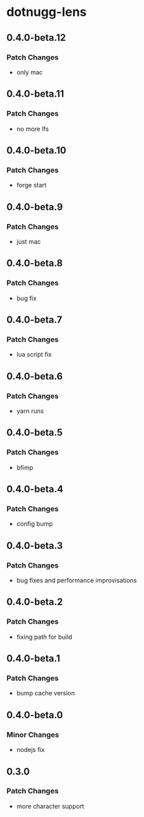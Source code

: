 # dotnugg-lens

## 0.4.0-beta.12

### Patch Changes

-   only mac

## 0.4.0-beta.11

### Patch Changes

-   no more lfs

## 0.4.0-beta.10

### Patch Changes

-   forge start

## 0.4.0-beta.9

### Patch Changes

-   just mac

## 0.4.0-beta.8

### Patch Changes

-   bug fix

## 0.4.0-beta.7

### Patch Changes

-   lua script fix

## 0.4.0-beta.6

### Patch Changes

-   yarn runs

## 0.4.0-beta.5

### Patch Changes

-   bfimp

## 0.4.0-beta.4

### Patch Changes

-   config bump

## 0.4.0-beta.3

### Patch Changes

-   bug fixes and performance improvisations

## 0.4.0-beta.2

### Patch Changes

-   fixing path for build

## 0.4.0-beta.1

### Patch Changes

-   bump cache version

## 0.4.0-beta.0

### Minor Changes

-   nodejs fix

## 0.3.0

### Patch Changes

-   more character support
